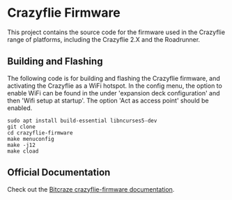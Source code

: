 # Crazyflie Firmware

This project contains the source code for the firmware used in the Crazyflie range of platforms, including the Crazyflie 2.X and the Roadrunner.

## Building and Flashing
The following code is for building and flashing the Crazyflie firmware, and activating the Crazyflie as a WiFi hotspot. In the config menu, the option to enable WiFi can be found in the under 'expansion deck configuration' and then 'Wifi setup at startup'. The option 'Act as access point' should be enabled.
```
sudo apt install build-essential libncurses5-dev
git clone
cd crazyflie-firmware
make menuconfig
make -j12
make cload
```


## Official Documentation

Check out the [Bitcraze crazyflie-firmware documentation](https://www.bitcraze.io/documentation/repository/crazyflie-firmware/master/).
